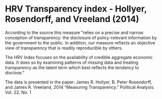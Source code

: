 # HRV Transparency index - Hollyer, Rosendorff, and Vreeland (2014)

According to the source this measure "relies on a precise and narrow conception of transparency: the disclosure of policy-relevant information by the government to the public. In addition, our measure reflects an objective view of transparency that is readily reproducible by others.

The HRV Index focuses on the availability of credible aggregate economic data. It does so by examining patterns of missing data and treating transparency as the latent term which best reflects the tendency to disclose."

The data is presented in the paper: James R. Hollyer, B. Peter Rosendorff, and James R. Vreeland, 2014 “Measuring Transparency.” Political Analysis. Vol. 22. No. 1